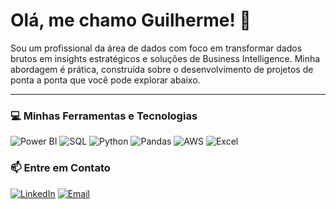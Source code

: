 # Olá, me chamo Guilherme! 👋

Sou um profissional da área de dados com foco em transformar dados brutos em insights estratégicos e soluções de Business Intelligence. Minha abordagem é prática, construída sobre o desenvolvimento de projetos de ponta a ponta que você pode explorar abaixo.

---

### 💻 Minhas Ferramentas e Tecnologias

![Power BI](https://img.shields.io/badge/Power_BI-F2C811?style=for-the-badge&logo=powerbi&logoColor=black)
![SQL](https://img.shields.io/badge/SQL-025E8C?style=for-the-badge&logo=postgresql&logoColor=white)
![Python](https://img.shields.io/badge/Python-3776AB?style=for-the-badge&logo=python&logoColor=white)
![Pandas](https://img.shields.io/badge/Pandas-150458?style=for-the-badge&logo=pandas&logoColor=white)
![AWS](https://img.shields.io/badge/AWS-232F3E?style=for-the-badge&logo=amazon-aws&logoColor=white)
![Excel](https://img.shields.io/badge/Microsoft_Excel-217346?style=for-the-badge&logo=microsoft-excel&logoColor=white)

### 📫 Entre em Contato

[![LinkedIn](https://img.shields.io/badge/LinkedIn-0077B5?style=for-the-badge&logo=linkedin&logoColor=white)](https://www.linkedin.com/in/guilm/)
[![Email](https://img.shields.io/badge/Email-D14836?style=for-the-badge&logo=gmail&logoColor=white)](mailto:guilhermemendks@gmail.com)
